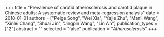 +++
title = "Prevalence of carotid atherosclerosis and carotid plaque in Chinese adults: A systematic review and meta-regression analysis"
date = 2018-01-01
authors = ["Peige Song", "Wei Xia", "Yajie Zhu", "Manli Wang", "Xinlei Chang", "Shuai Jin", "Jingpin Wang", "Lin An"]
publication_types = ["2"]
abstract = ""
selected = "false"
publication = "*Atherosclerosis*"
+++

